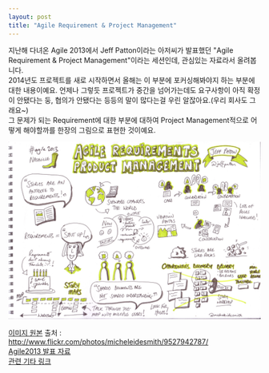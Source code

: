 ```yaml
---
layout: post
title: "Agile Requirement & Project Management"
---
```


지난해 다녀온 Agile 2013에서 Jeff Patton이라는 아저씨가 발표했던 "Agile Requirement & Project Management"이라는 세션인데, 관심있는 자료라서 올려봅니다.  
2014년도 프로젝트를 새로 시작하면서 올해는 이 부분에 포커싱해봐야지 하는 부분에 대한 내용이예요. 언제나 그렇듯 프로젝트가 중간을 넘어가는데도 요구사항이 아직 확정이 안됐다는 둥, 협의가 안됐다는 등등의 말이 많다는걸 우린 알잖아요.(우리 회사도 그래요~)   
그 문제가 되는 Requirement에 대한 부분에 대하여 Project Management적으로 어떻게 해야할까를 한장의 그림으로 표현한 것이예요.    
  
<img class="alignnone size-full wp-image-58" src="https://raw.githubusercontent.com/midaeng/articles/gh-pages/images/blog/Jaff_Patton_-AgileRequirementANDProjectManagement.jpg"/>  

[이미지 원본](http://www.flickr.com/photos/micheleidesmith/9527942787/) 출처 : http://www.flickr.com/photos/micheleidesmith/9527942787/   
[Agile2013 발표 자료](https://submissions.agilealliance.org/system/attachments/attachments/000/000/093/original/Patton_Agile_Requirements___Product_Mgmt.pdf?1385085680)  
[관련 기타 링크](http://blogs.agilefaqs.com/2013/01/17/passionate-productowner-cspo-workshops-by-jeff-patton-at-agile-india-2013-conference/)


